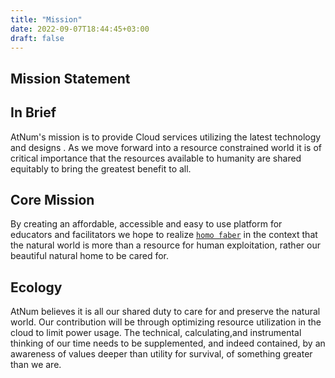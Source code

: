 ```yaml
---
title: "Mission"
date: 2022-09-07T18:44:45+03:00
draft: false
---
```

Mission Statement
---
 
In Brief
---
AtNum's mission is to provide Cloud services utilizing the latest technology and designs . As we move forward into a resource constrained world it is of critical importance that the resources available to humanity are shared equitably to bring the greatest benefit to all.
 
Core Mission
---
By creating an affordable, accessible and easy to use platform for educators and facilitators we hope to realize [` homo faber `](https://en.wikipedia.org/wiki/Homo_faber) in the context that the natural world is more than a resource for human exploitation, rather our beautiful natural home to be cared for. 
 
Ecology
---
AtNum believes it is all our shared duty to care for and preserve the natural world. Our contribution will be through optimizing resource utilization in the cloud to limit power usage. The technical, calculating,and  instrumental thinking of our time needs to be supplemented, and indeed contained, by an awareness of values deeper than utility for survival, of something greater than we are.